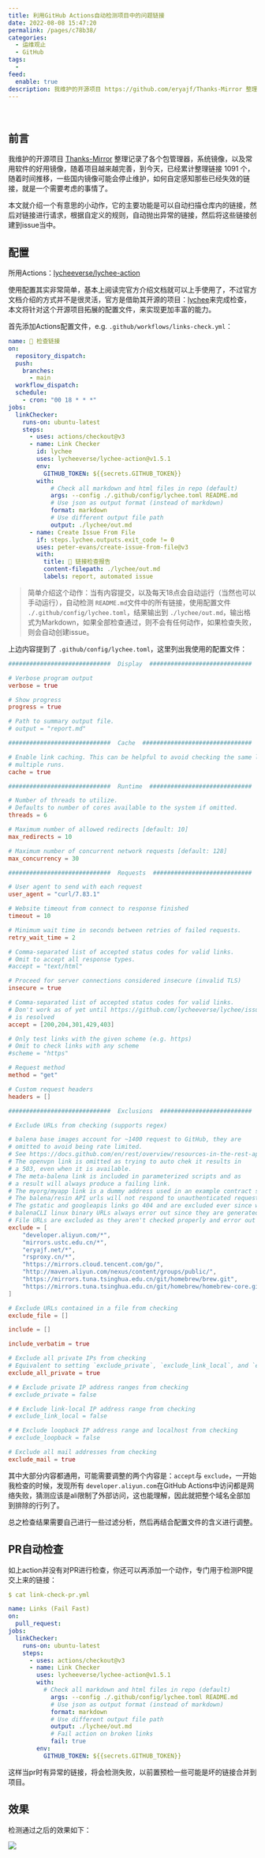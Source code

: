 ```yaml
---
title: 利用GitHub Actions自动检测项目中的问题链接
date: 2022-08-08 15:47:20
permalink: /pages/c78b38/
categories:
  - 运维观止
  - GitHub
tags:
  -
feed:
  enable: true
description: 我维护的开源项目 https://github.com/eryajf/Thanks-Mirror 整理记录了各个包管理器，系统镜像，以及常用软件的好用镜像，随着项目越来越完善，到今天，已经累计整理链接 1091 个，随着时间推移，一些国内镜像可能会停止维护，如何自定感知那些已经失效的链接，就是一个需要考虑的事情了。本文就介绍一个有意思的小动作，它的主要功能是可以自动扫描仓库内的链接，然后对链接进行请求，根据自定义的规则，自动抛出异常的链接，然后将这些链接创建到issue当中。
---
```


<br><ArticleTopAd></ArticleTopAd>



## 前言

我维护的开源项目 [Thanks-Mirror](https://github.com/eryajf/Thanks-Mirror) 整理记录了各个包管理器，系统镜像，以及常用软件的好用镜像，随着项目越来越完善，到今天，已经累计整理链接 1091 个，随着时间推移，一些国内镜像可能会停止维护，如何自定感知那些已经失效的链接，就是一个需要考虑的事情了。

本文就介绍一个有意思的小动作，它的主要功能是可以自动扫描仓库内的链接，然后对链接进行请求，根据自定义的规则，自动抛出异常的链接，然后将这些链接创建到issue当中。

## 配置

所用Actions：[lycheeverse/lychee-action](https://github.com/lycheeverse/lychee-action)

使用配置其实非常简单，基本上阅读完官方介绍文档就可以上手使用了，不过官方文档介绍的方式并不是很灵活，官方是借助其开源的项目：[lychee](https://github.com/lycheeverse/lychee)来完成检查，本文将针对这个开源项目拓展的配置文件，来实现更加丰富的能力。

首先添加Actions配置文件，e.g. `.github/workflows/links-check.yml`：

```yml
name: 🔗 检查链接
on:
  repository_dispatch:
  push:
    branches:
      - main
  workflow_dispatch:
  schedule:
    - cron: "00 18 * * *"
jobs:
  linkChecker:
    runs-on: ubuntu-latest
    steps:
      - uses: actions/checkout@v3
      - name: Link Checker
        id: lychee
        uses: lycheeverse/lychee-action@v1.5.1
        env:
          GITHUB_TOKEN: ${{secrets.GITHUB_TOKEN}}
        with:
            # Check all markdown and html files in repo (default)
            args: --config ./.github/config/lychee.toml README.md
            # Use json as output format (instead of markdown)
            format: markdown
            # Use different output file path
            output: ./lychee/out.md
      - name: Create Issue From File
        if: steps.lychee.outputs.exit_code != 0
        uses: peter-evans/create-issue-from-file@v3
        with:
          title: 🔗 链接检查报告
          content-filepath: ./lychee/out.md
          labels: report, automated issue
```

> 简单介绍这个动作：当有内容提交，以及每天18点会自动运行（当然也可以手动运行），自动检测 `README.md`文件中的所有链接，使用配置文件 `./.github/config/lychee.toml`，结果输出到 `./lychee/out.md`，输出格式为Markdown，如果全部检查通过，则不会有任何动作，如果检查失败，则会自动创建issue。

上边内容提到了 `.github/config/lychee.toml`，这里列出我使用的配置文件：

```toml
#############################  Display  #############################

# Verbose program output
verbose = true

# Show progress
progress = true

# Path to summary output file.
# output = "report.md"

#############################  Cache  ###############################

# Enable link caching. This can be helpful to avoid checking the same links on
# multiple runs.
cache = true

#############################  Runtime  #############################

# Number of threads to utilize.
# Defaults to number of cores available to the system if omitted.
threads = 6

# Maximum number of allowed redirects [default: 10]
max_redirects = 10

# Maximum number of concurrent network requests [default: 128]
max_concurrency = 30

#############################  Requests  ############################

# User agent to send with each request
user_agent = "curl/7.83.1"

# Website timeout from connect to response finished
timeout = 10

# Minimum wait time in seconds between retries of failed requests.
retry_wait_time = 2

# Comma-separated list of accepted status codes for valid links.
# Omit to accept all response types.
#accept = "text/html"

# Proceed for server connections considered insecure (invalid TLS)
insecure = true

# Comma-separated list of accepted status codes for valid links.
# Don't work as of yet until https://github.com/lycheeverse/lychee/issues/644
# is resolved
accept = [200,204,301,429,403]

# Only test links with the given scheme (e.g. https)
# Omit to check links with any scheme
#scheme = "https"

# Request method
method = "get"

# Custom request headers
headers = []

#############################  Exclusions  ##########################

# Exclude URLs from checking (supports regex)

# balena base images account for ~1400 request to GitHub, they are
# omitted to avoid being rate limited.
# See https://docs.github.com/en/rest/overview/resources-in-the-rest-api#rate-limiting
# The openvpn link is omitted as trying to auto chek it results in
# a 503, even when it is available.
# The meta-balena link is included in parameterized scripts and as
# a result will always produce a failing link.
# The myorg/myapp link is a dummy address used in an example contract so is omitted.
# The balena/resin API urls will not respond to unauthenticated requests
# The gstatic and googleapis links go 404 and are excluded ever since we started checking HTML
# balenaCLI linux binary URLs always error out since they are generated on run time only
# File URLs are excluded as they aren't checked properly and error out
exclude = [
    "developer.aliyun.com/*",
    "mirrors.ustc.edu.cn/*",
    "eryajf.net/*",
    "rsproxy.cn/*",
    "https://mirrors.cloud.tencent.com/go/",
    "http://maven.aliyun.com/nexus/content/groups/public/",
    "https://mirrors.tuna.tsinghua.edu.cn/git/homebrew/brew.git",
    "https://mirrors.tuna.tsinghua.edu.cn/git/homebrew/homebrew-core.git",
]

# Exclude URLs contained in a file from checking
exclude_file = []

include = []

include_verbatim = true

# Exclude all private IPs from checking
# Equivalent to setting `exclude_private`, `exclude_link_local`, and `exclude_loopback` to true
exclude_all_private = true

# # Exclude private IP address ranges from checking
# exclude_private = false

# # Exclude link-local IP address range from checking
# exclude_link_local = false

# # Exclude loopback IP address range and localhost from checking
# exclude_loopback = false

# Exclude all mail addresses from checking
exclude_mail = true
```

其中大部分内容都通用，可能需要调整的两个内容是：`accept`与 `exclude`，一开始我检查的时候，发现所有 `developer.aliyun.com`在GitHub Actions中访问都是网络失败，猜测应该是ali限制了外部访问，这也能理解，因此就把整个域名全部加到排除的行列了。

总之检查结果需要自己进行一些过滤分析，然后再结合配置文件的含义进行调整。

## PR自动检查

如上action并没有对PR进行检查，你还可以再添加一个动作，专门用于检测PR提交上来的链接：

```yaml
$ cat link-check-pr.yml

name: Links (Fail Fast)
on:
  pull_request:
jobs:
  linkChecker:
    runs-on: ubuntu-latest
    steps:
      - uses: actions/checkout@v3
      - name: Link Checker
        uses: lycheeverse/lychee-action@v1.5.1
        with:
          # Check all markdown and html files in repo (default)
            args: --config ./.github/config/lychee.toml README.md
            # Use json as output format (instead of markdown)
            format: markdown
            # Use different output file path
            output: ./lychee/out.md
            # Fail action on broken links
            fail: true
        env:
          GITHUB_TOKEN: ${{secrets.GITHUB_TOKEN}}
```

这样当pr时有异常的链接，将会检测失败，以前置预检一些可能是坏的链接合并到项目。

## 效果

检测通过之后的效果如下：

![](http://t.eryajf.net/imgs/2022/08/6553b783d2d157ca.png)

<br><ArticleTopAd></ArticleTopAd>
